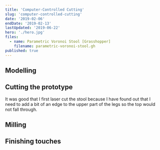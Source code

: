 ```yaml
---
title: 'Computer-Controlled Cutting'
slug: 'computer-controlled-cutting'
date: '2019-02-06'
endDate: '2019-02-13'
lastUpdated: '2019-06-22'
hero: './hero.jpg'
files:
  - name: Parametric Voronoi Stool [Grasshopper]
	filename: parametric-voronoi-stool.gh
published: true
---
```


## Modelling

## Cutting the prototype

It was good that I first laser cut the stool because I have found out that I need to add a bit of an edge to the upper part of the legs so the top would not fall through.

## Milling

## Finishing touches